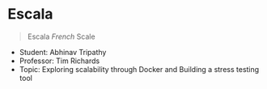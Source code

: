 # Escala

> Escala *French* Scale

- Student: Abhinav Tripathy 
- Professor: Tim Richards 
- Topic: Exploring scalability through Docker and Building a stress testing tool
